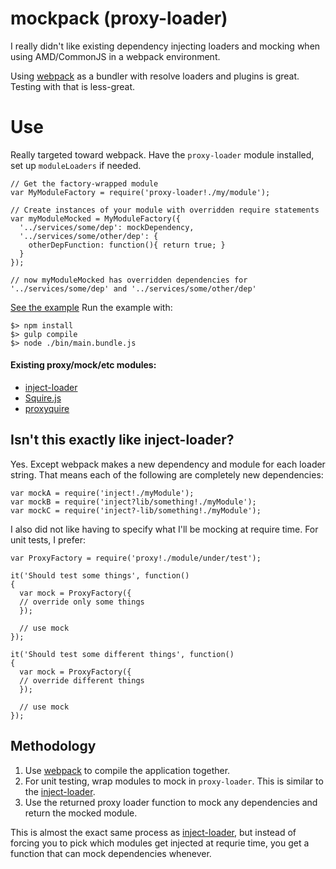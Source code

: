 # mockpack (proxy-loader)
I really didn't like existing dependency injecting loaders and mocking when using AMD/CommonJS in a webpack environment.

Using [webpack](webpack.github.io) as a bundler with resolve loaders and plugins is great. Testing with that is less-great.

# Use
Really targeted toward webpack. Have the `proxy-loader` module installed, set up `moduleLoaders` if needed.
```
// Get the factory-wrapped module
var MyModuleFactory = require('proxy-loader!./my/module');

// Create instances of your module with overridden require statements
var myModuleMocked = MyModuleFactory({
  '../services/some/dep': mockDependency,
  '../services/some/other/dep': {
    otherDepFunction: function(){ return true; }
  }
});

// now myModuleMocked has overridden dependencies for '../services/some/dep' and '../services/some/other/dep'
```

[See the example](/example/entry.js)
Run the example with:
```
$> npm install
$> gulp compile
$> node ./bin/main.bundle.js
```

#### Existing proxy/mock/etc modules:
* [inject-loader](https://github.com/plasticine/inject-loader)
* [Squire.js](https://github.com/iammerrick/Squire.js/)
* [proxyquire](https://github.com/thlorenz/proxyquire)

## Isn't this exactly like inject-loader?
Yes. Except webpack makes a new dependency and module for each loader string. That means each of the following are completely new dependencies:
```
var mockA = require('inject!./myModule');
var mockB = require('inject?lib/something!./myModule');
var mockC = require('inject?-lib/something!./myModule');
```

I also did not like having to specify what I'll be mocking at require time. For unit tests, I prefer:
```
var ProxyFactory = require('proxy!./module/under/test');

it('Should test some things', function()
{
  var mock = ProxyFactory({
  // override only some things
  });
  
  // use mock
});

it('Should test some different things', function()
{
  var mock = ProxyFactory({
  // override different things
  });
  
  // use mock
});
```

## Methodology
1. Use [webpack](webpack.github.io) to compile the application together.
2. For unit testing, wrap modules to mock in `proxy-loader`. This is similar to the [inject-loader](https://github.com/plasticine/inject-loader).
3. Use the returned proxy loader function to mock any dependencies and return the mocked module.

This is almost the exact same process as [inject-loader](https://github.com/plasticine/inject-loader), but instead of forcing you to pick which modules get injected at requrie time, you get a function that can mock dependencies whenever.
